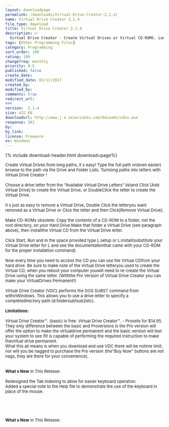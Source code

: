 ```yaml
---
layout: downloadpage
permalink: /downloads/Virtual-Drive-Creator-2,1,4/
name: Virtual Drive Creator 2.1.4
file_type: download
title: Virtual Drive Creator 2.1.4
description: >-
  Virtual Drive Creator - Create Virtual Drives or Virtual CD-ROMS. Long paths become single letters
tags: [Other Programming Files]
category: Programming
sort_order: 100
rating: 100
changefreq: monthly
priority: 0.5
published: false
create_date:
modified_date: 03/11/2017
created_by:
modified_by:
comments: true
redirect_url:
###
version:  2.1.4
size: 432 KB
downloadurl: http://www.j a associates.com/DnLoads/vdcx.exe
response: 301
by:
by_link:
license: Freeware
os: Windows
---
```


{% include download-header.html download=page%}

<p style="fix-download-text !important">
<p><font size="2"><p>Create Virtual Drives from long paths, it s easy! Type the full path or(even easier) browse to the path via the Drive and Folder Lists. Turnlong paths into letters with Virtual Drive Creator ! <br />
<br />
Choose a drive letter from the "Available Virtual Drive Letters" listand Click [Add Virtual Drive] to create the Virtual Drive, or DoubleClick the letter to create the Virtual Drive. <br />
<br />
It s just as easy to remove a Virtual Drive, Double Click the letteryou want removed as a Virtual Drive or Click the letter and then Click[Remove Virtual Drive]. <br />
<br />
Make CD-ROMs obsolete: Copy the contents of a CD-ROM to a folder, not the root directory, on your Hard Drive.Make that folder a Virtual Drive (see paragraph above), then installthe Virtual CD from the Virtual Drive letter. <br />
<br />
Click Start, Run and in the space provided type L:setup or L:install(substitute your Virtual Drive letter for L and see the documentationthat came with your CD-ROM for the proper installation command). <br />
<br />
Now every time you need to access the CD you can use the Virtual CDfrom your hard drive. Be sure to make note of the Virtual Drive letteryou used to create the Virtual CD, when you reboot your computer youwill need to re-create the Virtual Drive using the same letter. (Withthe Pro Version of Virtual Drive Creator you can make your VirtualDrives Permanent!)<br />
<br />
Virtual Drive Creator (VDC) performs the DOS SUBST command from withinWindows. This allows you to use a drive letter to specify a completedirectory path (d:foldersub1sub2etc).<br />
<br />
<span><strong>Limitations:</strong></span><br />
<br />
Virtual Drive Creator™. (basic) is free. Virtual Drive Creator™. - Prosells for $14.95. They only difference between the basic and Proversions is the Pro version will offer the option to make the virtualdrive permanent and the basic version will test your system to see ifit is capable of performing the required instruction to make thevirtual drive permanent.<br />
What this all means is when you download and use VDC there will be notime limit, nor will you be nagged to purchase the Pro version (the"Buy Now" buttons are not nags, they are there for your convenience).<br />
<br />
<br />
<strong>What s New</strong> in This Release:<br />
<br />
Redesigned the Tab indexing to allow for easier keyboard operation.<br />
Added a special note to the Help file to demonstrate the use of the keyboard in place of the mouse.</p>
<!-- google_ad_section_end -->
<p>&#160;</p>
<div class="celltext_big"><br />
<br />
<strong>What s New</strong> in This Release:</div></p></p>
